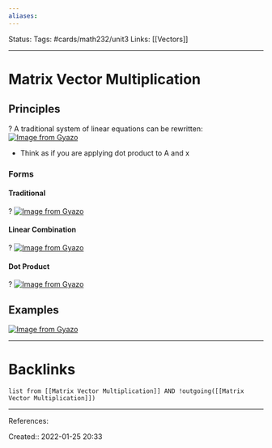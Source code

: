 ```yaml
---
aliases:
---
```

Status:
Tags: #cards/math232/unit3
Links: [[Vectors]]
___

# Matrix Vector Multiplication

## Principles
?
A traditional system of linear equations can be rewritten:
[![Image from Gyazo](https://i.gyazo.com/86466082c6386ccff11e4d02e00d1a1d.png)](https://gyazo.com/86466082c6386ccff11e4d02e00d1a1d)
- Think as if you are applying dot product to A and x
<!--SR:!2022-03-06,3,130-->

### Forms

#### Traditional
?
[![Image from Gyazo](https://i.gyazo.com/6d4d2304e995242de7849b99f1686aae.png)](https://gyazo.com/6d4d2304e995242de7849b99f1686aae)

#### Linear Combination
?
[![Image from Gyazo](https://i.gyazo.com/dc82eeee63dff513845c3ecd97b2cbf5.png)](https://gyazo.com/dc82eeee63dff513845c3ecd97b2cbf5)
<!--SR:!2022-02-21,10,150-->

#### Dot Product
?
[![Image from Gyazo](https://i.gyazo.com/adf1735f259f2ccd9c849a234d9069c7.png)](https://gyazo.com/adf1735f259f2ccd9c849a234d9069c7)
<!--SR:!2022-04-13,41,170-->

## Examples
[![Image from Gyazo](https://i.gyazo.com/8f9f1132f0eb2b5b6c9478745a060519.png)](https://gyazo.com/8f9f1132f0eb2b5b6c9478745a060519)
___

# Backlinks
```dataview
list from [[Matrix Vector Multiplication]] AND !outgoing([[Matrix Vector Multiplication]])
```
___
References:

Created:: 2022-01-25 20:33
